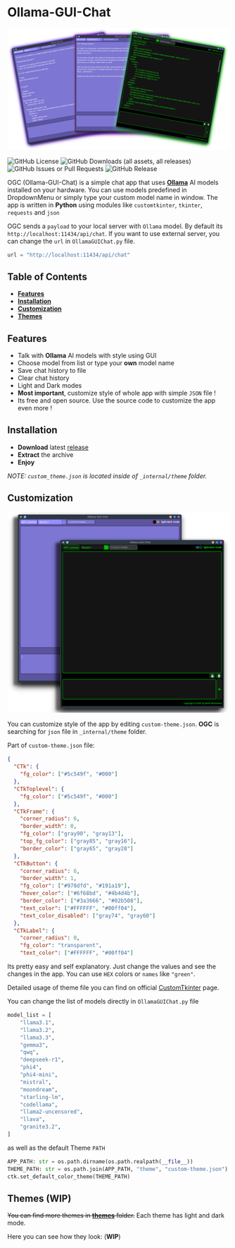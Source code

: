 
# Ollama-GUI-Chat

![OGC default colors photo](src/Ollama_default_colors2.png)

![GitHub License](https://img.shields.io/github/license/tomteipl/Ollama-GUI-Chat)
![GitHub Downloads (all assets, all releases)](https://img.shields.io/github/downloads/tomteipl/Ollama-GUI-Chat/total)
![GitHub Issues or Pull Requests](https://img.shields.io/github/issues/tomteipl/Ollama-GUI-Chat)
![GitHub Release](https://img.shields.io/github/v/release/tomteipl/Ollama-GUI-Chat)

OGC (Ollama-GUI-Chat) is a simple chat app that uses
**[Ollama](https://ollama.com/)** AI models
installed on your hardware. You can use models predefined in DropdownMenu
or simply type your custom model name in window.
The app is written in **Python** using modules like
`customtkinter`, `tkinter`, `requests` and `json`

OGC sends a `payload` to your local server with `Ollama` model.
By default its `http://localhost:11434/api/chat`.
If you want to use external server, you can change the `url`
in `OllamaGUIChat.py` file.

```python
url = "http://localhost:11434/api/chat"
```

## Table of Contents

* **[Features][1]**
* **[Installation][2]**
* **[Customization][3]**
* **[Themes][4]**

[1]: https://github.com/tomteipl/Ollama-GUI-Chat?tab=readme-ov-file#features
[2]: https://github.com/tomteipl/Ollama-GUI-Chat?tab=readme-ov-file#installation
[3]: https://github.com/tomteipl/Ollama-GUI-Chat?tab=readme-ov-file#customization
[4]: https://github.com/tomteipl/Ollama-GUI-Chat?tab=readme-ov-file#themes

## Features

* Talk with **Ollama** AI models with style using GUI
* Choose model from list or type your **own** model name
* Save chat history to file
* Clear chat history
* Light and Dark modes
* **Most important**, customize style of whole app with simple `JSON` file !
* Its free and open source. Use the source code to customize the app even more !

## Installation

* **Download** latest [release](https://github.com/tomteipl/Ollama-GUI-Chat/releases/latest)
* **Extract** the archive
* **Enjoy**

*NOTE: `custom_theme.json` is located inside of `_internal/theme` folder.*

## Customization

![OGC default colors photo](src/Ollama_default_colors1.png)

You can customize style of the app by editing `custom-theme.json`.
**OGC** is searching for `json` file in `_internal/theme` folder.

Part of `custom-theme.json` file:

```json
{
  "CTk": {
    "fg_color": ["#5c549f", "#000"]
  },
  "CTkToplevel": {
    "fg_color": ["#5c549f", "#000"]
  },
  "CTkFrame": {
    "corner_radius": 6,
    "border_width": 0,
    "fg_color": ["gray90", "gray13"],
    "top_fg_color": ["gray85", "gray16"],
    "border_color": ["gray65", "gray28"]
  },
  "CTkButton": {
    "corner_radius": 6,
    "border_width": 1,
    "fg_color": ["#978dfd", "#191a19"],
    "hover_color": ["#6f68bd", "#4b4d4b"],
    "border_color": ["#3a3666", "#02b508"],
    "text_color": ["#FFFFFF", "#00ff04"],
    "text_color_disabled": ["gray74", "gray60"]
  },
  "CTkLabel": {
    "corner_radius": 0,
    "fg_color": "transparent",
    "text_color": ["#FFFFFF", "#00ff04"]
```

Its pretty easy and self explanatory. Just change the values
and see the changes in the app.
You can use `HEX` colors or `names` like `"green"`.

Detailed usage of theme file you can find on
official [CustomTkinter](https://customtkinter.tomschimansky.com/documentation/)
page.

You can change the list of models directly in `OllamaGUIChat.py` file

```python
model_list = [
    "llama3.1",
    "llama3.2",
    "llama3.3",
    "gemma3",
    "qwq",
    "deepseek-r1",
    "phi4",
    "phi4-mini",
    "mistral",
    "moondream",
    "starling-lm",
    "codellama",
    "llama2-uncensored",
    "llava",
    "granite3.2",
]
```

as well as the default Theme `PATH`

```python
APP_PATH: str = os.path.dirname(os.path.realpath(__file__))
THEME_PATH: str = os.path.join(APP_PATH, "theme", "custom-theme.json")
ctk.set_default_color_theme(THEME_PATH)
```

## Themes (WIP)

~~You can find more themes in **[themes](themes/)** folder.~~
Each theme has light and dark mode.

Here you can see how they look: (**WIP**)
